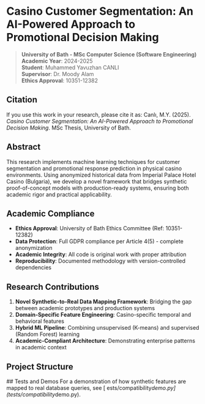 # Casino Customer Segmentation: An AI-Powered Approach to Promotional Decision Making

> **University of Bath - MSc Computer Science (Software Engineering)**  
> **Academic Year**: 2024-2025  
> **Student**: Muhammed Yavuzhan CANLI  
> **Supervisor**: Dr. Moody Alam  
> **Ethics Approval**: 10351-12382

## Citation
If you use this work in your research, please cite it as:
Canlı, M.Y. (2025). *Casino Customer Segmentation: An AI-Powered Approach to Promotional Decision Making*. MSc Thesis, University of Bath.

## Abstract

This research implements machine learning techniques for customer segmentation and promotional response prediction in physical casino environments. Using anonymized historical data from Imperial Palace Hotel Casino (Bulgaria), we develop a novel framework that bridges synthetic proof-of-concept models with production-ready systems, ensuring both academic rigor and practical applicability.

## Academic Compliance

- **Ethics Approval**: University of Bath Ethics Committee (Ref: 10351-12382)
- **Data Protection**: Full GDPR compliance per Article 4(5) - complete anonymization
- **Academic Integrity**: All code is original work with proper attribution
- **Reproducibility**: Documented methodology with version-controlled dependencies

## Research Contributions

1. **Novel Synthetic-to-Real Data Mapping Framework**: Bridging the gap between academic prototypes and production systems
2. **Domain-Specific Feature Engineering**: Casino-specific temporal and behavioral features
3. **Hybrid ML Pipeline**: Combining unsupervised (K-means) and supervised (Random Forest) learning
4. **Academic-Compliant Architecture**: Demonstrating enterprise patterns in academic context

## Project Structure
# #   T e s t s   a n d   D e m o s 
 
 F o r   a   d e m o n s t r a t i o n   o f   h o w   s y n t h e t i c   f e a t u r e s   a r e   m a p p e d   t o   r e a l   d a t a b a s e   q u e r i e s ,   s e e   [ \ 	 e s t s / c o m p a t i b i l i t y _ d e m o . p y \ ] ( t e s t s / c o m p a t i b i l i t y _ d e m o . p y ) . 
 
 

